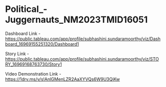 # Political_-Juggernauts_NM2023TMID16051

Dashboard Link - https://public.tableau.com/app/profile/subhashini.sundaramoorthy/viz/Dashboard_16969155251320/Dashboard1

Story Link - https://public.tableau.com/app/profile/subhashini.sundaramoorthy/viz/STORY_16969168763730/Story1

Video Demonstration Link - https://1drv.ms/v/s!AnlGMenLZR2AaXYVQs6W9U3QjKw





